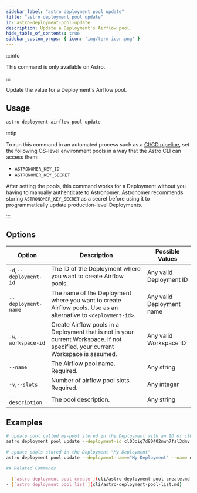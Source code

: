 ```yaml
---
sidebar_label: "astro deployment pool update"
title: "astro deployment pool update"
id: astro-deployment-pool-update
description: Update a Deployment's Airflow pool.
hide_table_of_contents: true
sidebar_custom_props: { icon: 'img/term-icon.png' }
---
```


:::info

This command is only available on Astro.

:::

Update the value for a Deployment's Airflow pool.

## Usage

```sh
astro deployment airflow-pool update
```

:::tip

To run this command in an automated process such as a [CI/CD pipeline](set-up-ci-cd.md), set the following OS-level environment pools in a way that the Astro CLI can access them:

- `ASTRONOMER_KEY_ID`
- `ASTRONOMER_KEY_SECRET`

After setting the pools, this command works for a Deployment without you having to manually authenticate to Astronomer. Astronomer recommends storing `ASTRONOMER_KEY_SECRET` as a secret before using it to programmatically update production-level Deployments.

:::

## Options

| Option                         | Description                                                                            | Possible Values                                                                |
| ------------------------------ | -------------------------------------------------------------------------------------- | ------------------------------------------------------------------------------ |
| `-d`,`--deployment-id`           |    The ID of the Deployment where you want to create Airflow pools.                                                | Any valid Deployment ID |
| `--deployment-name` | The name of the Deployment where you want to create Airflow pools. Use as an alternative to `<deployment-id>`. | Any valid Deployment name                                            |
| `-w`,`--workspace-id`          | Create Airflow pools in a Deployment that is not in your current Workspace. If not specified, your current Workspace is assumed.          | Any valid Workspace ID                                                         |
| `--name`          | The Airflow pool name. Required.        | Any string                                                         |
| `-v`,`--slots`          | Number of airflow pool slots. Required.           | Any integer                                                         |
| `--description`          | The pool description.          | Any string                                                         |

## Examples

```bash
# update pool called my-pool stored in the Deployment with an ID of cl03oiq7d80402nwn7fsl3dmv
astro deployment pool update --deployment-id cl03oiq7d80402nwn7fsl3dmv --name my-pool --slots 10

# update pools stored in the Deployment "My Deployment"
astro deployment pool update --deployment-name="My Deployment" --name my-pool --slots 10

## Related Commands

- [`astro deployment pool create`](cli/astro-deployment-pool-create.md)
- [`astro deployment pool list`](cli/astro-deployment-pool-list.md)

